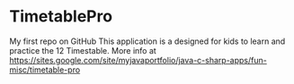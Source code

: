 # TimetablePro
My first repo on GitHub
This application is a  designed for kids to learn and practice the 12 Timestable.
More info at https://sites.google.com/site/myjavaportfolio/java-c-sharp-apps/fun-misc/timetable-pro
